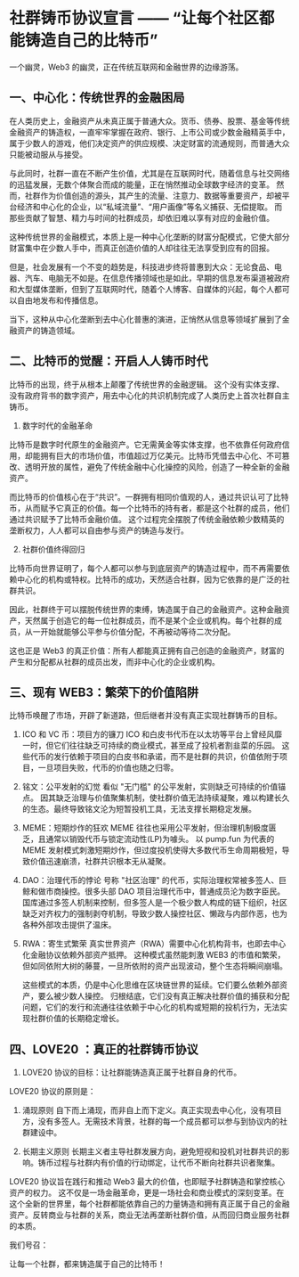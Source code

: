 # 社群铸币协议宣言 —— “让每个社区都能铸造自己的比特币”

一个幽灵，Web3 的幽灵，正在传统互联网和金融世界的边缘游荡。

## 一、中心化：传统世界的金融困局

在人类历史上，金融资产从未真正属于普通大众。货币、债券、股票、基金等传统金融资产的铸造权，一直牢牢掌握在政府、银行、上市公司或少数金融精英手中，属于少数人的游戏，他们决定资产的供应规模、决定财富的流通规则，而普通大众只能被动服从与接受。

与此同时，社群一直在不断产生价值，尤其是在互联网时代，随着信息与社交网络的迅猛发展，无数个体聚合而成的能量，正在悄然推动全球数字经济的变革。 然而，社群作为价值创造的源头，其产生的流量、注意力、数据等重要资产，却被平台经济和中心化的企业，以“私域流量”、“用户画像”等名义捕获、无偿提取。 而那些贡献了智慧、精力与时间的社群成员，却依旧难以享有对应的金融价值。

这种传统世界的金融模式，本质上是一种中心化垄断的财富分配模式，它使大部分财富集中在少数人手中，而真正创造价值的人却往往无法享受到应有的回报。

但是，社会发展有一个不变的趋势是，科技进步终将普惠到大众：无论食品、电器、汽车、电脑无不如是。在信息传播领域也是如此，早期的信息发布渠道被政府和大型媒体垄断，但到了互联网时代，随着个人博客、自媒体的兴起，每个人都可以自由地发布和传播信息。

当下，这种从中心化垄断到去中心化普惠的演进，正悄然从信息等领域扩展到了金融资产的铸造领域。

## 二、比特币的觉醒：开启人人铸币时代

比特币的出现，终于从根本上颠覆了传统世界的金融逻辑。
这个没有实体支撑、没有政府背书的数字资产，用去中心化的共识机制完成了人类历史上首次社群自主铸币。

1. 数字时代的金融革命

比特币是数字时代原生的金融资产。它无需黄金等实体支撑，也不依靠任何政府信用，却能拥有巨大的市场价值，市值超过万亿美元。比特币凭借去中心化、不可篡改、透明开放的属性，避免了传统金融中心化操控的风险，创造了一种全新的金融资产。

而比特币的价值核心在于“共识”。一群拥有相同价值观的人，通过共识认可了比特币，从而赋予它真正的价值。每一个比特币的持有者，都是这个社群的成员，他们通过共识赋予了比特币金融价值。 这个过程完全摆脱了传统金融依赖少数精英的垄断权力，人人都可以自由参与资产的铸造与发行。

2. 社群价值终得回归

比特币向世界证明了，每个人都可以参与到底层资产的铸造过程中，而不再需要依赖中心化的机构或特权。比特币的成功，天然适合社群，因为它依靠的是广泛的社群共识。

因此，社群终于可以摆脱传统世界的束缚，铸造属于自己的金融资产。这种金融资产，天然属于创造它的每一位社群成员，而不是某个企业或机构。每个社群的成员，从一开始就能够公平参与价值分配，不再被动等待二次分配。

这也正是 Web3 的真正价值：所有人都能真正拥有自己创造的金融资产，财富的产生和分配都从社群的成员出发，而非中心化的企业或机构。

## 三、现有 WEB3：繁荣下的价值陷阱

比特币唤醒了市场，开辟了新道路，但后继者并没有真正实现社群铸币的目标。

1. ICO 和 VC 币：项目方的镰刀
   ICO 和白皮书代币在以太坊等平台上曾经风靡一时，但它们往往缺乏可持续的商业模式，甚至成了投机者割韭菜的乐园。 这些代币的发行依赖于项目的白皮书和承诺，而不是社群的共识，价值依附于项目，一旦项目失败，代币的价值也随之归零。

2. 铭文：公平发射的幻觉
   看似 "无门槛" 的公平发射，实则缺乏可持续的价值锚点。 因其缺乏治理与价值聚集机制，使社群价值无法持续凝聚，难以构建长久的生态。最终导致铭文沦为短暂投机工具，无法支撑长期稳定发展。

3. MEME：短期炒作的狂欢
   MEME 往往也采用公平发射，但治理机制极度匮乏，且通常以销毁代币与锁定流动性(LP)为噱头。 以 pump.fun 为代表的 MEME 发射模式刺激短期炒作，但过度投机使得大多数代币生命周期极短，导致价值迅速崩溃，社群共识根本无从凝聚。

4. DAO：治理代币的悖论
   号称 "社区治理" 的代币，实际治理权常被多签人、巨鲸和做市商操控。很多头部 DAO 项目治理代币中，普通成员沦为数字臣民。国库通过多签人机制来控制，但多签人是一个极少数人构成的链下组织，社区缺乏对齐权力的强制剥夺机制，导致少数人操控社区、懒政与内部作恶，也为各种外部攻击提供了温床。

5. RWA：寄生式繁荣
   真实世界资产（RWA）需要中心化机构背书，也即去中心化金融协议依赖外部资产抵押。 这种模式虽然能刺激 WEB3 的市值和繁荣，但如同依附大树的藤蔓，一旦所依附的资产出现波动，整个生态将瞬间崩塌。

   这些模式的本质，仍是中心化思维在区块链世界的延续。它们要么依赖外部资产，要么被少数人操控。
   归根结底，它们没有真正解决社群价值的捕获和分配问题，它们的发行和流通往往依赖于中心化的机构或短期的投机行为，无法实现社群价值的长期稳定增长。

## 四、LOVE20 ：真正的社群铸币协议

1. LOVE20 协议的目标：让社群能铸造真正属于社群自身的代币。

LOVE20 协议的原则是：

1. 涌现原则
   自下而上涌现，而非自上而下定义。真正实现去中心化，没有项目方，没有多签人。无需技术背景，社群的每一个成员都可以参与到协议内的社群建设中。

2. 长期主义原则
   长期主义者主导社群发展方向，避免短视和投机对社群共识的影响。铸币过程与社群内有价值的行动绑定，让代币不断向社群共识者聚集。

LOVE20 协议旨在践行和推动 Web3 最大的价值，也即赋予社群铸造和掌控核心资产的权力。 这不仅是一场金融革命，更是一场社会和商业模式的深刻变革。在这个全新的世界里，每个社群都能依靠自己的力量铸造和拥有真正属于自己的金融资产。反转商业与社群的关系，商业无法再垄断社群价值，从而回归商业服务社群的本质。

我们号召：

让每一个社群，都来铸造属于自己的比特币！
